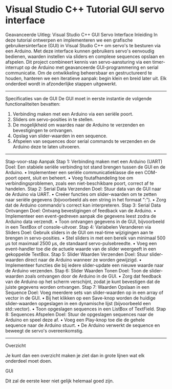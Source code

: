 

# Visual Studio C++ Tutorial GUI servo interface


Geavanceerde Uitleg: Visual Studio C++ GUI Servo Interface
Inleiding
In deze tutorial ontwerpen en implementeren we een grafische gebruikersinterface (GUI) in Visual Studio C++ om servo's te besturen via een Arduino. Met deze interface kunnen gebruikers servo's eenvoudig bedienen, waarden instellen via sliders en complexe sequences opslaan en afspelen. Dit project combineert kennis van servo-aansturing via een timer-interrupt op de Arduino met geavanceerde GUI-programmering en serial communicatie.
Om de ontwikkeling beheersbaar en gestructureerd te houden, hanteren we een iteratieve aanpak: begin klein en breid later uit. Elk onderdeel wordt in afzonderlijke stappen uitgewerkt.
________________________________________
Specificaties van de GUI
De GUI moet in eerste instantie de volgende functionaliteiten bevatten:
1.	Verbinding maken met een Arduino via een seriële poort.
2.	Sliders om servo-posities in te stellen.
3.	De mogelijkheid om waardes naar de Arduino te verzenden en bevestigingen te ontvangen.
4.	Opslag van slider-waarden in een sequence.
5.	Afspelen van sequences door serial commands te verzenden en de Arduino deze te laten uitvoeren.
________________________________________
Stap-voor-stap Aanpak
Stap 1: Verbinding maken met een Arduino (UART)
Doel: Een stabiele seriële verbinding tot stand brengen tussen de GUI en de Arduino.
•	Implementeer een seriële communicatieklasse die een COM-poort opent, sluit en beheert.
•	Voeg foutafhandeling toe om verbindingsproblemen, zoals een niet-beschikbare poort, correct af te handelen.
Stap 2: Serial Data Verzenden
Doel: Stuur data van de GUI naar de Arduino via UART.
•	Creëer functies om slider-waarden om te zetten naar seriële gegevens (bijvoorbeeld als een string in het formaat "<slider1>:<value1>").
•	Zorg dat de Arduino commando's correct kan interpreteren.
Stap 3: Serial Data Ontvangen
Doel: Ontvang bevestigingen of feedback van de Arduino.
•	Implementeer een event-gedreven aanpak die gegevens leest zodra de Arduino data verzendt.
•	Toon ontvangen gegevens in de GUI, bijvoorbeeld in een TextBox of console-uitvoer.
Stap 4: Variabelen Veranderen via Sliders
Doel: Gebruik sliders in de GUI om real-time wijzigingen aan te brengen in servo-posities.
•	Stel sliders in met een bereik van minimaal 500 µs tot maximaal 2500 µs, de standaard servo-pulsebreedte.
•	Voeg een event-handler toe die de actuele waarde van de slider weergeeft in een gekoppelde TextBox.
Stap 5: Slider Waarden Verzenden
Doel: Stuur slider-waarden direct naar de Arduino wanneer ze worden gewijzigd.
•	Implementeer functies die bij iedere slider-update een nieuwe waarde naar de Arduino verzenden.
Stap 6: Slider Waarden Tonen
Doel: Toon de slider-waarden zoals ontvangen door de Arduino in de GUI.
•	Zorg dat feedback van de Arduino op het scherm verschijnt, zodat je kunt bevestigen dat de juiste gegevens worden ontvangen.
Stap 7: Waarden Opslaan in een Sequence
Doel: Voeg meerdere sets van slider-waarden op in een array of vector in de GUI.
•	Bij het klikken op een Save-knop worden de huidige slider-waarden opgeslagen in een dynamische lijst (bijvoorbeeld een std::vector).
•	Toon opgeslagen sequences in een ListBox of TextField.
Stap 8: Sequences Afspelen
Doel: Stuur de opgeslagen sequences naar de Arduino en speel deze af.
•	Voeg een Play-knop toe die de gehele sequence naar de Arduino stuurt.
•	De Arduino verwerkt de sequence en beweegt de servo's overeenkomstig.
________________________________________





Overzicht

Je kunt dan een overzicht maken je ziet dan in grote lijnen wat elk onderdeel moet doen.

GUI





























Dit zal de eerste keer niet gelijk helemaal goed zijn.















